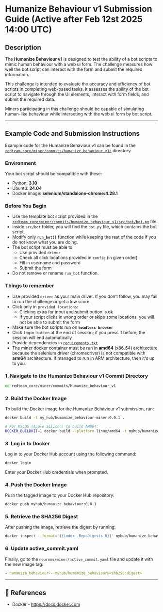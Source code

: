 # Humanize Behaviour v1 Submission Guide (Active after Feb 12st 2025 14:00 UTC)

## Description

The **Humanize Behaviour v1** is designed to test the ability of a bot scripts to mimic human behaviour with a web ui form. The challenge measures how well the bot script can interact with the form and submit the required information.

This challenge is intended to evaluate the accuracy and efficiency of bot scripts in completing web-based tasks. It assesses the ability of the bot script to navigate through the UI elements, interact with form fields, and submit the required data.

Miners participating in this challenge should be capable of simulating human-like behaviour while interacting with the web ui form by bot script.

---

## Example Code and Submission Instructions

Example code for the Humanize Behaviour v1 can be found in the [`redteam_core/miner/commits/humanize_behaviour_v1/`](https://github.com/RedTeamSubnet/RedTeam/blob/main/redteam_core/miner/commits/deprecated/humanize_behaviour_v1/) directory.

### Environment

Your bot script should be compatible with these:

- Python: **3.10**
- Ubuntu: **24.04**
- Docker image: **selenium/standalone-chrome:4.28.1**

### Before You Begin

- Use the template bot script provided in the [`redteam_core/miner/commits/humanize_behaviour_v1/src/bot/bot.py`](https://github.com/RedTeamSubnet/RedTeam/blob/main/redteam_core/miner/commits/deprecated/humanize_behaviour_v1/src/bot/bot.py) file.
- Inside `src/bot` folder, you will find the `bot.py` file, which contains the bot script.
- Modify only **`run_bot()`** function while keeping the rest of the code if you do not know what you are doing.
- The bot script must be able to:
    - Use provided `driver`
    - Check all click locations provided in `config` (in given order)
    - Fill in username and password
    - Submit the form
- Do not remove or rename `run_bot` function.

### Things to remember

- Use provided `driver` as your main driver. If you don't follow, you may fail to run the challenge or get a low score.
- Click only in `provided locations`:
    - Clicking extra for input and submit button is ok
    - If your script clicks in wrong order or skips some locations, you will not be able to submit the form
- Make sure the bot scripts run on **`headless browser`**
- Click `login-button` at the end of session; if you press it before, the session will end automatically
- Provide dependencies in [`requirements.txt`](https://github.com/RedTeamSubnet/RedTeam/blob/main/redteam_core/miner/commits/deprecated/humanize_behaviour_v1/src/bot/requirements.txt)
- The miner docker container must be run in **amd64** (x86_64) architecture because the selenium driver (chromedriver) is not compatible with **arm64** architecture. If managed to run in ARM architecture, then it's up to you.

### 1. Navigate to the Humanize Behaviour v1 Commit Directory

```bash
cd redteam_core/miner/commits/humanize_behaviour_v1
```

### 2. Build the Docker Image

To build the Docker image for the Humanize Behaviour v1 submission, run:

```bash
docker build -t my_hub/humanize_behaviour-miner:0.0.1 .

# For MacOS (Apple Silicon) to build AMD64:
DOCKER_BUILDKIT=1 docker build --platform linux/amd64 -t myhub/humanize_behaviour-miner:0.0.1 .
```

### 3. Log in to Docker

Log in to your Docker Hub account using the following command:

```bash
docker login
```

Enter your Docker Hub credentials when prompted.

### 4. Push the Docker Image

Push the tagged image to your Docker Hub repository:

```bash
docker push myhub/humanize_behaviour:0.0.1
```

### 5. Retrieve the SHA256 Digest

After pushing the image, retrieve the digest by running:

```bash
docker inspect --format='{{index .RepoDigests 0}}' myhub/humanize_behaviour:0.0.1
```

### 6. Update active_commit.yaml

Finally, go to the `neurons/miner/active_commit.yaml` file and update it with the new image tag:

```yaml
- humanize_behaviour---myhub/humanize_behaviour@<sha256:digest>
```

---

## 📑 References

- Docker - <https://docs.docker.com>

